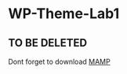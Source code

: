 # WP-Theme-Lab1



## TO BE DELETED
Dont forget to download [MAMP](https://www.mamp.info/en/windows/)
